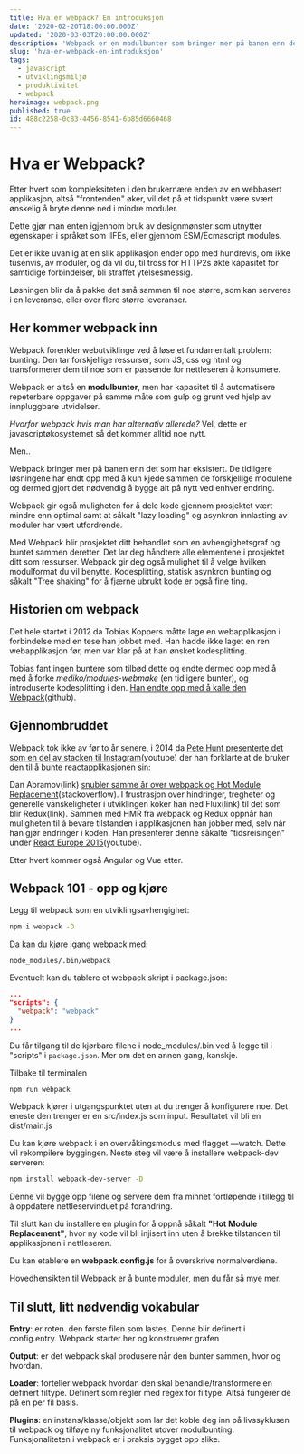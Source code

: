 ```yaml
---
title: Hva er webpack? En introduksjon
date: '2020-02-20T18:00:00.000Z'
updated: '2020-03-03T20:00:00.000Z'
description: 'Webpack er en modulbunter som bringer mer på banen enn det som tidligere har vært. Vi ser også på litt historie.'
slug: 'hva-er-webpack-en-introduksjon'
tags:
  - javascript
  - utviklingsmiljø
  - produktivitet
  - webpack
heroimage: webpack.png
published: true
id: 488c2258-0c83-4456-8541-6b85d6660468
---
```


# Hva er Webpack?

Etter hvert som kompleksiteten i den brukernære enden av en webbasert applikasjon, altså "frontenden" øker, vil det på et tidspunkt være svært ønskelig å bryte denne ned i mindre moduler.

Dette gjør man enten igjennom bruk av designmønster som utnytter egenskaper i språket som IIFEs, eller gjennom ESM/Ecmascript modules.

Det er ikke uvanlig at en slik applikasjon ender opp med hundrevis, om ikke tusenvis, av moduler, og da vil du, til tross for HTTP2s økte kapasitet for samtidige forbindelser, bli straffet ytelsesmessig.

Løsningen blir da å pakke det små sammen til noe større, som kan serveres i en leveranse, eller over flere større leveranser.

## Her kommer webpack inn

Webpack forenkler webutviklinge ved å løse et fundamentalt problem: bunting. Den tar forskjellige ressurser, som JS, css og html og transformerer dem til noe som er passende for nettleseren å konsumere.

Webpack er altså en **modulbunter**, men har kapasitet til å automatisere repeterbare oppgaver på samme måte som gulp og grunt ved hjelp av innpluggbare utvidelser.

_Hvorfor webpack hvis man har alternativ allerede?_ Vel, dette er javascriptøkosystemet så det kommer alltid noe nytt.

Men..

Webpack bringer mer på banen enn det som har eksistert. De tidligere løsningene har endt opp med å kun kjede sammen de forskjellige modulene og dermed gjort det nødvendig å bygge alt på nytt ved enhver endring.

Webpack gir også muligheten for å dele kode gjennom prosjektet vært mindre enn optimal samt at såkalt "lazy loading" og asynkron innlasting av moduler har vært utfordrende.

Med Webpack blir prosjektet ditt behandlet som en avhengighetsgraf og buntet sammen deretter. Det lar deg håndtere alle elementene i prosjektet ditt som ressurser. Webpack gir deg også mulighet til å velge hvilken modulformat du vil benytte. Kodesplitting, statisk asynkron bunting og såkalt "Tree shaking" for å fjærne ubrukt kode er også fine ting.

## Historien om webpack

Det hele startet i 2012 da Tobias Koppers måtte lage en webapplikasjon i forbindelse med en tese han jobbet med. Han hadde ikke laget en ren webapplikasjon før, men var klar på at han ønsket kodesplitting.

Tobias fant ingen buntere som tilbød dette og endte dermed opp med å med å forke _mediko/modules-webmake_ (en tidligere bunter), og introduserte kodesplitting i den. [Han endte opp med å kalle den Webpack](https://github.com/medikoo/modules-webmake/issues/7)(github).

## Gjennombruddet

Webpack tok ikke av før to år senere, i 2014 da [Pete Hunt presenterte det som en del av stacken til Instagram](https://www.youtube.com/watch?v=VkTCL6Nqm6Y)(youtube) der han forklarte at de bruker den til å bunte reactapplikasjonen sin:

Dan Abramov(link) [snubler samme år over webpack og Hot Module Replacement](https://stackoverflow.com/questions/24581873/what-exactly-is-hot-module-replacement-in-webpack)(stackoverflow). I frustrasjon over hindringer, tregheter og generelle vanskeligheter i utviklingen koker han ned Flux(link) til det som blir Redux(link). Sammen med HMR fra webpack og Redux oppnår han muligheten til å bevare tilstanden i applikasjonen han jobber med, selv når han gjør endringer i koden. Han presenterer denne såkalte "tidsreisingen" under [React Europe 2015](https://www.youtube.com/watch?v=xsSnOQynTHs)(youtube).

Etter hvert kommer også Angular og Vue etter.

## Webpack 101 - opp og kjøre

Legg til webpack som en utviklingsavhengighet:

```bash
npm i webpack -D
```

Da kan du kjøre igang webpack med:

```shell
node_modules/.bin/webpack
```

Eventuelt kan du tablere et webpack skript i package.json:

```json
...
"scripts": {
  "webpack": "webpack"
}
...
```

Du får tilgang til de kjørbare filene i node_modules/.bin ved å legge til i "scripts" i `package.json`. Mer om det en annen gang, kanskje.

Tilbake til terminalen

```bash
npm run webpack
```

Webpack kjører i utgangspunktet uten at du trenger å konfigurere noe. Det eneste den trenger er en src/index.js som input. Resultatet vil bli en dist/main.js

Du kan kjøre webpack i en overvåkingsmodus med flagget —watch. Dette vil rekompilere byggingen. Neste steg vil være å installere webpack-dev serveren:

```bash
npm install webpack-dev-server -D
```

Denne vil bygge opp filene og servere dem fra minnet fortløpende i tillegg til å oppdatere nettleservinduet på forandring.

Til slutt kan du installere en plugin for å oppnå såkalt **"Hot Module Replacement"**, hvor ny kode vil bli injisert inn uten å brekke tilstanden til applikasjonen i nettleseren.

Du kan etablere en **webpack.config.js** for å overskrive normalverdiene.

Hovedhensikten til Webpack er å bunte moduler, men du får så mye mer.

## Til slutt, litt nødvendig vokabular

**Entry**: er roten. den første filen som lastes. Denne blir definert i config.entry. Webpack starter her og konstruerer grafen

**Output**: er det webpack skal produsere når den bunter sammen, hvor og hvordan.

**Loader**: forteller webpack hvordan den skal behandle/transformere en definert filtype. Definert som regler med regex for filtype. Altså fungerer de på en per fil basis.

**Plugins**: en instans/klasse/objekt som lar det koble deg inn på livssyklusen til webpack og tilføye ny funksjonalitet utover modulbunting. Funksjonaliteten i webpack er i praksis bygget opp slike.
